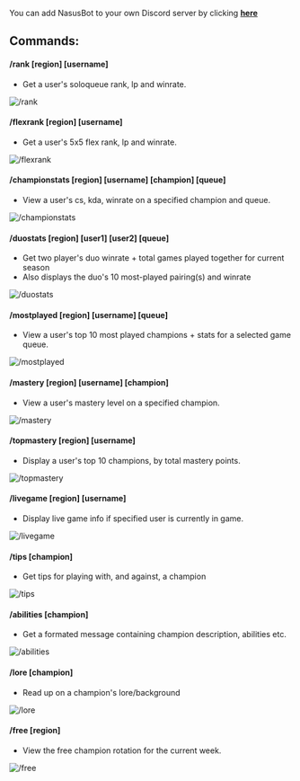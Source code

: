 You can add NasusBot to your own Discord server by clicking **[here](https://discord.com/api/oauth2/authorize?client_id=722716317160833114&permissions=2148005952&scope=bot%20applications.commands)**

## Commands:
#### /rank [region] [username] 
- Get a user's soloqueue rank, lp and winrate.

![/rank](images/rank.PNG)

#### /flexrank [region] [username]
- Get a user's 5x5 flex rank, lp and winrate.

![/flexrank](images/flexrank.PNG)

#### /championstats [region] [username] [champion] [queue]
- View a user's cs, kda, winrate on a specified champion and queue.

![/championstats](images/championstats.PNG)

#### /duostats [region] [user1] [user2] [queue]
- Get two player's duo winrate + total games played together for current season
- Also displays the duo's 10 most-played pairing(s) and winrate


![/duostats](images/duostats.PNG)

#### /mostplayed [region] [username] [queue]
- View a user's top 10 most played champions + stats for a selected game queue.

![/mostplayed](images/mostplayed.PNG)

#### /mastery [region] [username] [champion]
- View a user's mastery level on a specified champion.

![/mastery](images/mastery.PNG)

#### /topmastery [region] [username]
- Display a user's top 10 champions, by total mastery points.

![/topmastery](images/topmastery.PNG)

#### /livegame [region] [username]
- Display live game info if specified user is currently in game.

![/livegame](images/livegame.PNG)

#### /tips [champion]
- Get tips for playing with, and against, a champion 

![/tips](images/tips.PNG)

#### /abilities [champion]
- Get a formated message containing champion description, abilities etc.

![/abilities](images/abilities.PNG)

#### /lore [champion]
- Read up on a champion's lore/background

![/lore](images/lore.PNG)

#### /free [region]
- View the free champion rotation for the current week.

![/free](images/free.PNG)
